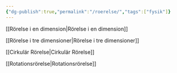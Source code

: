 ```yaml
---
{"dg-publish":true,"permalink":"/roerelse/","tags":["fysik"]}
---
```


[[Rörelse i en dimension\|Rörelse i en dimension]]

[[Rörelse i tre dimensioner\|Rörelse i tre dimensioner]] 

[[Cirkulär Rörelse\|Cirkulär Rörelse]]

[[Rotationsrörelse\|Rotationsrörelse]]